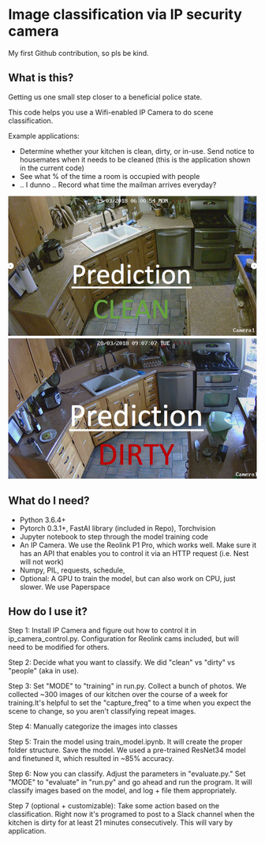 # Image classification via IP security camera

My first Github contribution, so pls be kind.

## What is this?

Getting us one small step closer to a beneficial police state.

This code helps you use a Wifi-enabled IP Camera to do scene classification.

Example applications:
+ Determine whether your kitchen is clean, dirty, or in-use. Send notice to housemates when it needs to be cleaned (this is the application shown in the current code)
+ See what % of the time a room is occupied with people
+ .. I dunno .. Record what time the mailman arrives everyday?

![Alt text](clean.png?raw=true "All good in the kitchen")
![Alt text](dirty.png?raw=true "Get cleaning!")

## What do I need?
+ Python 3.6.4+
+ Pytorch 0.3.1+, FastAI library (included in Repo), Torchvision
+ Jupyter notebook to step through the model training code
+ An IP Camera. We use the Reolink P1 Pro, which works well. Make sure it has an API that enables you to control it via an HTTP request (i.e. Nest will not work)
+ Numpy, PIL, requests, schedule,
+ Optional: A GPU to train the model, but can also work on CPU, just slower. We use Paperspace

## How do I use it?

Step 1: Install IP Camera and figure out how to control it in ip_camera_control.py.  Configuration for Reolink cams included, but will need to be modified for others.

Step 2: Decide what you want to classify. We did "clean" vs "dirty" vs "people" (aka in use).

Step 3: Set "MODE" to "training" in run.py. Collect a bunch of photos. We collected ~300 images of our kitchen over the course of a week for training.It's helpful to set the "capture_freq" to a time when you expect the scene to change, so you aren't classifying repeat images.

Step 4: Manually categorize the images into classes

Step 5: Train the model using train_model.ipynb. It will create the proper folder structure. Save the model. We used a pre-trained ResNet34 model and finetuned it, which resulted in ~85% accuracy.

Step 6: Now you can classify. Adjust the parameters in "evaluate.py." Set "MODE" to "evaluate" in "run.py" and go ahead and run the program. It will classify images based on the model, and log + file them appropriately.

Step 7 (optional + customizable): Take some action based on the classification. Right now it's programed to post to a Slack channel when the kitchen is dirty for at least 21 minutes consecutively. This will vary by application. 
